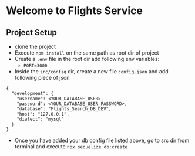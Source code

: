 # Welcome to Flights Service

## Project Setup
- clone the project
- Execute `npm install` on the same path as root dir of project
- Create a `.env` file in the root dir add following env variables:
    - `PORT=3000`
- Inside the `src/config` dir, create a new file `config.json` and add following piece of json
```
{
  "development": {
    "username": <YOUR_DATABASE_USER>,
    "password": <YOUR_DATABASE_USER_PASSWORD>,
    "database": "Flights_Search_DB_DEV",
    "host": "127.0.0.1",
    "dialect": "mysql"
  }
}
```
- Once you have added your db config file listed above, go to src dir from terminal and execute `npx sequelize db:create`